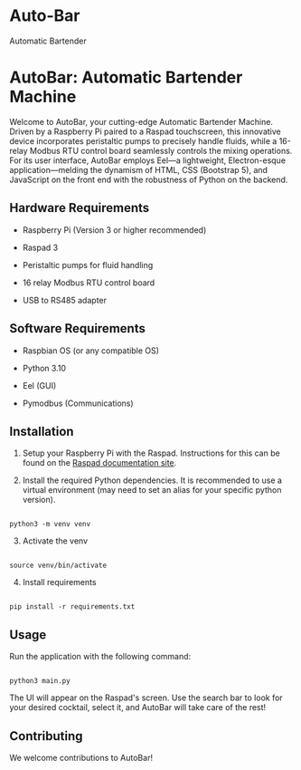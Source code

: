 # Auto-Bar
Automatic Bartender
# AutoBar: Automatic Bartender Machine

  

Welcome to AutoBar, your cutting-edge Automatic Bartender Machine. Driven by a Raspberry Pi paired to a Raspad touchscreen, this innovative device incorporates peristaltic pumps to precisely handle fluids, while a 16-relay Modbus RTU control board seamlessly controls the mixing operations. For its user interface, AutoBar employs Eel—a lightweight, Electron-esque application—melding the dynamism of HTML, CSS (Bootstrap 5), and JavaScript on the front end with the robustness of Python on the backend.

  

## Hardware Requirements

  

- Raspberry Pi (Version 3 or higher recommended)

- Raspad 3

- Peristaltic pumps for fluid handling

- 16 relay Modbus RTU control board

- USB to RS485 adapter

  

## Software Requirements

 
- Raspbian OS (or any compatible OS)

- Python 3.10

- Eel (GUI)

- Pymodbus (Communications)

  

## Installation

  

1. Setup your Raspberry Pi with the Raspad. Instructions for this can be found on the [Raspad documentation site](https://www.raspad.com/).

  

2. Install the required Python dependencies. It is recommended to use a virtual environment (may need to set an alias for your specific python version).

```  

python3 -m venv venv

``` 

3. Activate the venv

```  

source venv/bin/activate

```  

4. Install requirements

```

pip install -r requirements.txt

```

  

## Usage

  

Run the application with the following command:

```  

python3 main.py

```  

The UI will appear on the Raspad's screen. Use the search bar to look for your desired cocktail, select it, and AutoBar will take care of the rest!

  

## Contributing

  

We welcome contributions to AutoBar!

